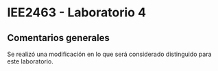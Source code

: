# IEE2463 - Laboratorio 4

## Comentarios generales

Se realizó una modificación en lo que será considerado distinguido para este laboratorio.
